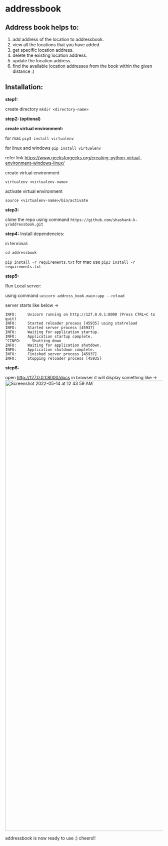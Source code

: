 # addressbook

Address book helps to:
----------------------------
1. add address of the location to addressbook.
2. view all the locations that you have added.
3. get specific location address.
4. delete the existing location address.
5. update the location address.
6. find the available location addresses from the book within the given distance :)


Installation:
-------------

**step1:**

create directory ```mkdir <directory-name>```

**step2: (optional)**


  **create virtual environment:**
  
  for mac ```pip3 install virtualenv```
  
  for linux and windows ```pip install virtualenv```
  
  refer link https://www.geeksforgeeks.org/creating-python-virtual-environment-windows-linux/
  
  
  create virtual environment
  
  ```virtualenv <virtualenv-name>```
  
  activate virtual environment
  
  ```source <virtualenv-name>/bin/activate```

**step3:**
  
  clone the repo using command ```https://github.com/shashank-k-y/addressbook.git```

**step4:**
  Install dependencies:
  
  in terminal:
  
  ```cd addressbook```
  
  ```pip install -r requirements.txt``` for mac use ```pip3 install -r requirements.txt```
  
**step5:**
  
  Run Local server:
  
  using command ```uvicorn address_book.main:app --reload```
  
  server starts like below ->
  
```
INFO:     Uvicorn running on http://127.0.0.1:8000 (Press CTRL+C to quit)
INFO:     Started reloader process [45935] using statreload
INFO:     Started server process [45937]
INFO:     Waiting for application startup.
INFO:     Application startup complete.
^CINFO:     Shutting down
INFO:     Waiting for application shutdown.
INFO:     Application shutdown complete.
INFO:     Finished server process [45937]
INFO:     Stopping reloader process [45935]
```
**step6:**
  
  open http://127.0.0.1:8000/docs in browser it will display something like ->
  <img width="1436" alt="Screenshot 2022-05-14 at 12 43 59 AM" src="https://user-images.githubusercontent.com/74789167/168374492-07329c64-464e-4b8f-ac43-1db1e503bed0.png">
  
  
  addressbook is now ready to use :) cheers!!
  
  
